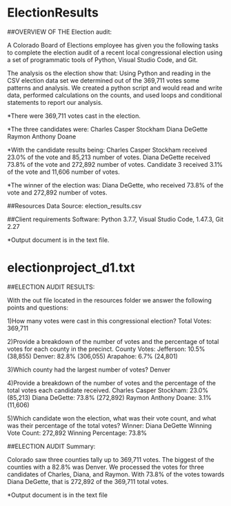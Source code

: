 # ElectionResults
##OVERVIEW OF THE Election audit:

A Colorado Board of Elections employee has given you the following tasks to complete the election audit of a recent local congressional election using a set of programmatic tools of Python, Visual Studio Code, and Git.

The analysis os the election show that:
Using Python and reading in the CSV election data set we determined out of the 369,711 votes some patterns and analysis.
We created a python script and would read and write data, performed calculations on the counts, and used loops and conditional statements to report our analysis.

*There were 369,711 votes cast in the election.

*The three candidates were:
Charles Casper Stockham
Diana DeGette
Raymon Anthony Doane

*With the candidate results being:
Charles Casper Stockham received 23.0% of the vote and 85,213 number of votes.
Diana DeGette received 73.8% of the vote and 272,892 number of votes.
Candidate 3 received 3.1% of the vote and 11,606 number of votes.

*The winner of the election was:
Diana DeGette, who received 73.8% of the vote and 272,892 number of votes.

##Resources
Data Source: election_results.csv

##Client requirements
Software: Python 3.7.7, Visual Studio Code, 1.47.3, Git 2.27

*Output document is in the text file.
# electionproject_d1.txt


##ELECTION AUDIT RESULTS:

With the out file located in the resources folder we answer the following points and questions:

1)How many votes were cast in this congressional election?
Total Votes: 369,711

2)Provide a breakdown of the number of votes and the percentage of total votes for each county in the precinct.
County Votes:
Jefferson: 10.5% (38,855)
Denver: 82.8% (306,055)
Arapahoe: 6.7% (24,801)

3)Which county had the largest number of votes?
Denver

4)Provide a breakdown of the number of votes and the percentage of the total votes each candidate received.
Charles Casper Stockham: 23.0% (85,213)
Diana DeGette: 73.8% (272,892)
Raymon Anthony Doane: 3.1% (11,606)

5)Which candidate won the election, what was their vote count, and what was their percentage of the total votes?
Winner: Diana DeGette
Winning Vote Count: 272,892
Winning Percentage: 73.8%


##ELECTION AUDIT Summary:

Colorado saw three counties tally up to 369,711 votes. The biggest of the counties with a 82.8% was Denver. We processed the votes for three candidates of Charles, Diana, and Raymon. With 73.8% of the votes towards Diana DeGette, that is 272,892 of the 369,711 total votes.

*Output document is in the text file

